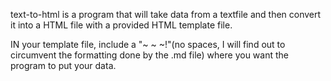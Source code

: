 text-to-html is a program that will take data from a textfile and then convert it into a HTML file with a provided HTML template file.

IN your template file, include a "~ ~ ~!"(no spaces, I will find out to circumvent the formatting done by the .md file) where you want the program to put your data.
